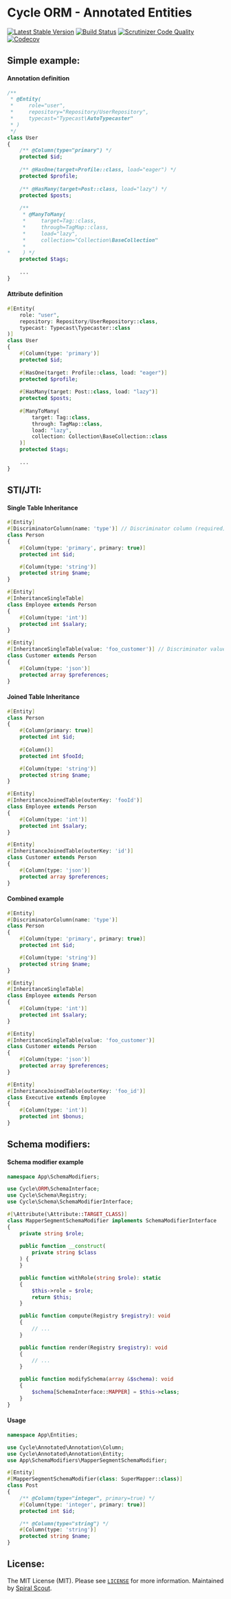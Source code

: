# Cycle ORM - Annotated Entities

[![Latest Stable Version](https://poser.pugx.org/cycle/annotated/version)](https://packagist.org/packages/cycle/annotated)
[![Build Status](https://github.com/cycle/annotated/workflows/build/badge.svg)](https://github.com/cycle/annotated/actions)
[![Scrutinizer Code Quality](https://scrutinizer-ci.com/g/cycle/annotated/badges/quality-score.png?b=master)](https://scrutinizer-ci.com/g/cycle/annotated/?branch=master)
[![Codecov](https://codecov.io/gh/cycle/annotated/graph/badge.svg)](https://codecov.io/gh/cycle/annotated)

## Simple example:

#### Annotation definition

```php
/**
 * @Entity(
 *     role="user",
 *     repository="Repository/UserRepository",
 *     typecast="Typecast\AutoTypecaster"
 * )
 */
class User
{
    /** @Column(type="primary") */
    protected $id;
    
    /** @HasOne(target=Profile::class, load="eager") */
    protected $profile;
    
    /** @HasMany(target=Post::class, load="lazy") */
    protected $posts;
   
    /** 
     * @ManyToMany(
     *     target=Tag::class, 
     *     through=TagMap::class, 
     *     load="lazy", 
     *     collection="Collection\BaseCollection"
     * 
*    ) */
    protected $tags;
    
    ...
}
```

#### Attribute definition

```php
#[Entity(
    role: "user", 
    repository: Repository/UserRepository::class, 
    typecast: Typecast\Typecaster::class
)]
class User
{
    #[Column(type: 'primary')]
    protected $id;
    
    #[HasOne(target: Profile::class, load: "eager")]
    protected $profile;
    
    #[HasMany(target: Post::class, load: "lazy")]
    protected $posts;
   
    #[ManyToMany(
        target: Tag::class, 
        through: TagMap::class, 
        load: "lazy", 
        collection: Collection\BaseCollection::class
    )]
    protected $tags;
    
    ...
}
```

## STI/JTI:

#### Single Table Inheritance

```php
#[Entity]
#[DiscriminatorColumn(name: 'type')] // Discriminator column (required)
class Person
{
    #[Column(type: 'primary', primary: true)]
    protected int $id;

    #[Column(type: 'string')]
    protected string $name;
}

#[Entity]
#[InheritanceSingleTable]
class Employee extends Person
{
    #[Column(type: 'int')]
    protected int $salary;
}

#[Entity]
#[InheritanceSingleTable(value: 'foo_customer')] // Discriminator value
class Customer extends Person
{
    #[Column(type: 'json')]
    protected array $preferences;
}
```

#### Joined Table Inheritance

```php
#[Entity]
class Person
{
    #[Column(primary: true)]
    protected int $id;
    
    #[Column()]
    protected int $fooId;

    #[Column(type: 'string')]
    protected string $name;
}

#[Entity]
#[InheritanceJoinedTable(outerKey: 'fooId')]
class Employee extends Person
{
    #[Column(type: 'int')]
    protected int $salary;
}

#[Entity]
#[InheritanceJoinedTable(outerKey: 'id')]
class Customer extends Person
{
    #[Column(type: 'json')]
    protected array $preferences;
}
```

#### Combined example

```php
#[Entity]
#[DiscriminatorColumn(name: 'type')]
class Person
{
    #[Column(type: 'primary', primary: true)]
    protected int $id;

    #[Column(type: 'string')]
    protected string $name;
}

#[Entity]
#[InheritanceSingleTable]
class Employee extends Person
{
    #[Column(type: 'int')]
    protected int $salary;
}

#[Entity]
#[InheritanceSingleTable(value: 'foo_customer')]
class Customer extends Person
{
    #[Column(type: 'json')]
    protected array $preferences;
}

#[Entity]
#[InheritanceJoinedTable(outerKey: 'foo_id')]
class Executive extends Employee
{
    #[Column(type: 'int')]
    protected int $bonus;
}
```

## Schema modifiers:

#### Schema modifier example

```php
namespace App\SchemaModifiers;

use Cycle\ORM\SchemaInterface;
use Cycle\Schema\Registry;
use Cycle\Schema\SchemaModifierInterface;

#[\Attribute(\Attribute::TARGET_CLASS)]
class MapperSegmentSchemaModifier implements SchemaModifierInterface
{
    private string $role;
        
    public function __construct(
        private string $class
    ) {
    }

    public function withRole(string $role): static
    {
        $this->role = $role;
        return $this;
    }

    public function compute(Registry $registry): void 
    {
        // ...
    }

    public function render(Registry $registry): void 
    {
        // ...
    }

    public function modifySchema(array &$schema): void
    {
        $schema[SchemaInterface::MAPPER] = $this->class;
    }
}
```

#### Usage

```php
namespace App\Entities;

use Cycle\Annotated\Annotation\Column;
use Cycle\Annotated\Annotation\Entity;
use App\SchemaModifiers\MapperSegmentSchemaModifier;

#[Entity]
#[MapperSegmentSchemaModifier(class: SuperMapper::class)]
class Post
{
    /** @Column(type="integer", primary=true) */
    #[Column(type: 'integer', primary: true)]
    protected int $id;

    /** @Column(type="string") */
    #[Column(type: 'string')]
    protected string $name;
}
```

License:
--------
The MIT License (MIT). Please see [`LICENSE`](./LICENSE) for more information. Maintained
by [Spiral Scout](https://spiralscout.com).
